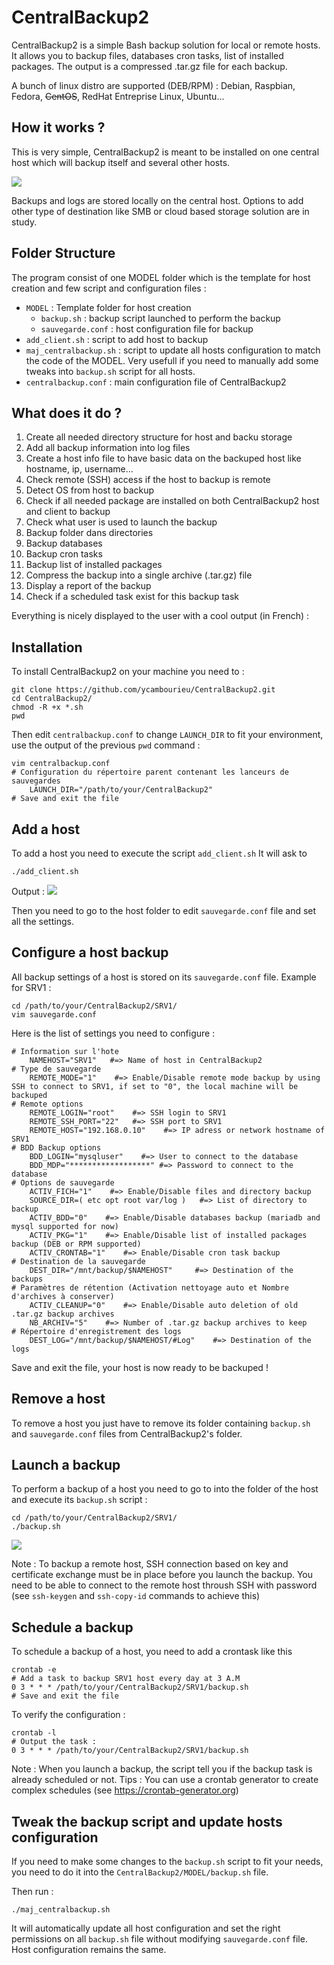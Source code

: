 # CentralBackup2
CentralBackup2 is a simple Bash backup solution for local or remote hosts. It allows you to backup files, databases cron tasks, list of installed packages. The output is a compressed .tar.gz file for each backup.

A bunch of linux distro are supported (DEB/RPM) : Debian, Raspbian, Fedora, ~~CentOS~~, RedHat Entreprise Linux, Ubuntu...

## How it works ?

This is very simple, CentralBackup2 is meant to be installed on one central host which will backup itself and several other hosts.

![ ](https://github.com/ycambourieu/CentralBackup2/blob/main/screenshots/schema.png)

Backups and logs are stored locally on the central host. Options to add other type of destination like SMB or cloud based storage solution are in study.

## Folder Structure

The program consist of one MODEL folder which is the template for host creation and few script and configuration files :
- `MODEL` : Template folder for host creation
  - `backup.sh` : backup script launched to perform the backup
  - `sauvegarde.conf` : host configuration file for backup
- `add_client.sh` : script to add host to backup
- `maj_centralbackup.sh` : script to update all hosts configuration to match the code of the MODEL. Very usefull if you need to manually add some tweaks into `backup.sh` script for all hosts.
- `centralbackup.conf` : main configuration file of CentralBackup2

## What does it do ?

1. Create all needed directory structure for host and backu storage
2. Add all backup information into log files
3. Create a host info file to have basic data on the backuped host like hostname, ip, username...
4. Check remote (SSH) access if the host to backup is remote
5. Detect OS from host to backup
6. Check if all needed package are installed on both CentralBackup2 host and client to backup
7. Check what user is used to launch the backup
8. Backup folder dans directories
9. Backup databases
10. Backup cron tasks
11. Backup list of installed packages
12. Compress the backup into a single archive (.tar.gz) file
13. Display a report of the backup
14. Check if a scheduled task exist for this backup task

Everything is nicely displayed to the user with a cool output (in French) :

## Installation

To install CentralBackup2 on your machine you need to : 

```
git clone https://github.com/ycambourieu/CentralBackup2.git
cd CentralBackup2/
chmod -R +x *.sh
pwd
```

Then edit `centralbackup.conf` to change `LAUNCH_DIR` to fit your environment, use the output of the previous `pwd` command :
```
vim centralbackup.conf
# Configuration du répertoire parent contenant les lanceurs de sauvegardes
	LAUNCH_DIR="/path/to/your/CentralBackup2"
# Save and exit the file
```

## Add a host

To add a host you need to execute the script `add_client.sh`
It will ask to 

```
./add_client.sh
```

Output :
![ ](https://github.com/ycambourieu/CentralBackup2/blob/main/screenshots/add_client.png)

Then you need to go to the host folder to edit `sauvegarde.conf` file and set all the settings.

## Configure a host backup

All backup settings of a host is stored on its `sauvegarde.conf` file. Example for SRV1 :

```
cd /path/to/your/CentralBackup2/SRV1/
vim sauvegarde.conf
```

Here is the list of settings you need to configure :

```
# Information sur l'hote
	NAMEHOST="SRV1"   #=> Name of host in CentralBackup2
# Type de sauvegarde
	REMOTE_MODE="1"    #=> Enable/Disable remote mode backup by using SSH to connect to SRV1, if set to "0", the local machine will be backuped
# Remote options
	REMOTE_LOGIN="root"    #=> SSH login to SRV1
	REMOTE_SSH_PORT="22"   #=> SSH port to SRV1
	REMOTE_HOST="192.168.0.10"    #=> IP adress or network hostname of SRV1
# BDD Backup options
	BDD_LOGIN="mysqluser"    #=> User to connect to the database
	BDD_MDP="******************" #=> Password to connect to the database
# Options de sauvegarde
	ACTIV_FICH="1"    #=> Enable/Disable files and directory backup
	SOURCE_DIR=( etc opt root var/log )   #=> List of directory to backup
	ACTIV_BDD="0"    #=> Enable/Disable databases backup (mariadb and mysql supported for now)
	ACTIV_PKG="1"    #=> Enable/Disable list of installed packages backup (DEB or RPM supported)
	ACTIV_CRONTAB="1"    #=> Enable/Disable cron task backup
# Destination de la sauvegarde
	DEST_DIR="/mnt/backup/$NAMEHOST"     #=> Destination of the backups
# Paramètres de rétention (Activation nettoyage auto et Nombre d'archives à conserver)
	ACTIV_CLEANUP="0"    #=> Enable/Disable auto deletion of old .tar.gz backup archives
	NB_ARCHIV="5"    #=> Number of .tar.gz backup archives to keep
# Répertoire d'enregistrement des logs
	DEST_LOG="/mnt/backup/$NAMEHOST/#Log"    #=> Destination of the logs
```

Save and exit the file, your host is now ready to be backuped !

## Remove a host

To remove a host you just have to remove its folder containing `backup.sh` and `sauvegarde.conf` files from CentralBackup2's folder.

## Launch a backup

To perform a backup of a host you need to go to into the folder of the host and execute its `backup.sh` script :
```
cd /path/to/your/CentralBackup2/SRV1/
./backup.sh
```

![ ](https://github.com/ycambourieu/CentralBackup2/blob/main/screenshots/backup.png)

Note : To backup a remote host, SSH connection based on key and certificate exchange must be in place before you launch the backup. You need to be able to connect to the remote host throush SSH with password (see `ssh-keygen` and `ssh-copy-id` commands to achieve this)

## Schedule a backup

To schedule a backup of a host, you need to add a crontask like this 

```
crontab -e
# Add a task to backup SRV1 host every day at 3 A.M
0 3 * * * /path/to/your/CentralBackup2/SRV1/backup.sh
# Save and exit the file
```

To verify the configuration : 
```
crontab -l
# Output the task :
0 3 * * * /path/to/your/CentralBackup2/SRV1/backup.sh
```

Note : When you launch a backup, the script tell you if the backup task is already scheduled or not.
Tips : You can use a crontab generator to create complex schedules (see https://crontab-generator.org)

## Tweak the backup script and update hosts configuration

If you need to make some changes to the `backup.sh` script to fit your needs, you need to do it into the `CentralBackup2/MODEL/backup.sh` file.

Then run : 
```
./maj_centralbackup.sh
```

It will automatically update all host configuration and set the right permissions on all `backup.sh` file without modifying `sauvegarde.conf` file. Host configuration remains the same.
